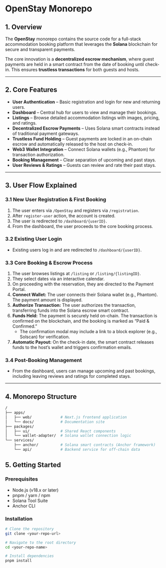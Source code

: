 # OpenStay Monorepo

## 1. Overview
The **OpenStay** monorepo contains the source code for a full-stack accommodation booking platform that leverages the **Solana** blockchain for secure and transparent payments.

The core innovation is a **decentralized escrow mechanism**, where guest payments are held in a smart contract from the date of booking until check-in. This ensures **trustless transactions** for both guests and hosts.

---

## 2. Core Features

- **User Authentication** – Basic registration and login for new and returning users.
- **Dashboard** – Central hub for users to view and manage their bookings.
- **Listings** – Browse detailed accommodation listings with images, pricing, and ratings.
- **Decentralized Escrow Payments** – Uses Solana smart contracts instead of traditional payment gateways.
- **Trustless Fund Holding** – Guest payments are locked in an on-chain escrow and automatically released to the host on check-in.
- **Web3 Wallet Integration** – Connect Solana wallets (e.g., Phantom) for transaction authorization.
- **Booking Management** – Clear separation of upcoming and past stays.
- **User Reviews & Ratings** – Guests can review and rate their past stays.

---

## 3. User Flow Explained

### 3.1 New User Registration & First Booking
1. The user enters via `/OpenStay` and registers via `/registration`.
2. After `register-user` action, the account is created.
3. The user is redirected to `/dashboard/{userID}`.
4. From the dashboard, the user proceeds to the core booking process.

### 3.2 Existing User Login
- Existing users log in and are redirected to `/dashboard/{userID}`.

### 3.3 Core Booking & Escrow Process
1. The user browses listings at `/listing` or `/listing/{listingID}`.
2. They select dates via an interactive calendar.
3. On proceeding with the reservation, they are directed to the Payment Portal.
4. **Connect Wallet:** The user connects their Solana wallet (e.g., Phantom). The payment amount is displayed.
5. **Authorize Transaction:** The user authorizes the transaction, transferring funds into the Solana escrow smart contract.
6. **Funds Held:** The payment is securely held on-chain. The transaction is confirmed on the blockchain, and the booking is marked as “Paid & Confirmed.”  
   - The confirmation modal may include a link to a block explorer (e.g., Solscan) for verification.
7. **Automatic Payout:** On the check-in date, the smart contract releases funds to the host’s wallet and triggers confirmation emails.

### 3.4 Post-Booking Management
- From the dashboard, users can manage upcoming and past bookings, including leaving reviews and ratings for completed stays.

---

## 4. Monorepo Structure
```bash
/
├── apps/
│   ├── web/             # Next.js frontend application
│   └── docs/            # Documentation site
├── packages/
│   ├── ui/              # Shared React components
│   └── wallet-adapter/  # Solana wallet connection logic
└── services/
    ├── anchor/          # Solana smart contracts (Anchor framework)
    └── api/             # Backend service for off-chain data
```

## 5. Getting Started

### Prerequisites
- Node.js (v18.x or later)
- pnpm / yarn / npm
- Solana Tool Suite
- Anchor CLI

### Installation
```bash
# Clone the repository
git clone <your-repo-url>

# Navigate to the root directory
cd <your-repo-name>

# Install dependencies
pnpm install
